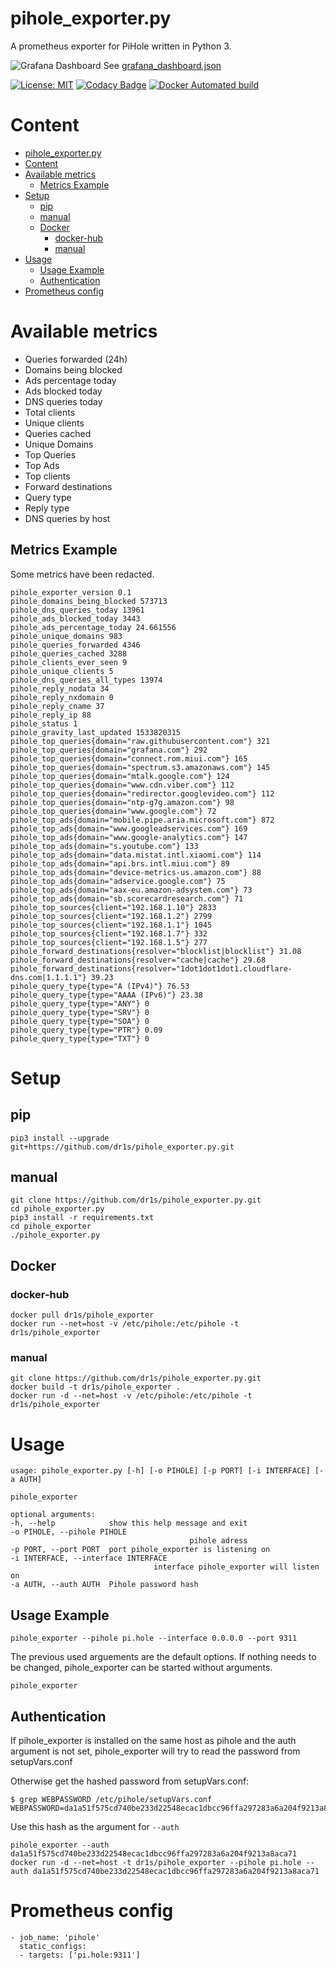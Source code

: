 # pihole_exporter.py


A prometheus exporter for PiHole written in Python 3.

![Grafana Dashboard](grafana.png)
See [grafana_dashboard.json](grafana_dashboard.json)

[![License: MIT](https://img.shields.io/badge/License-MIT-yellow.svg)](https://opensource.org/licenses/MIT)
[![Codacy Badge](https://api.codacy.com/project/badge/Grade/363a7755d05b4d17beb6ed643850518f)](https://www.codacy.com/project/dr1s/pihole_exporter.py/dashboard?utm_source=github.com&amp;utm_medium=referral&amp;utm_content=dr1s/pihole_exporter.py&amp;utm_campaign=Badge_Grade_Dashboard)
[![Docker Automated build](https://img.shields.io/docker/automated/dr1s/pihole_exporter.svg)](https://img.shields.io/docker/automated/dr1s/pihole_exporter.svg)

# Content
- [pihole_exporter.py](#piholeexporterpy)
- [Content](#content)
- [Available metrics](#available-metrics)
	- [Metrics Example](#metrics-example)
- [Setup](#setup)
	- [pip](#pip)
	- [manual](#manual)
	- [Docker](#docker)
		- [docker-hub](#docker-hub)
		- [manual](#manual)
- [Usage](#usage)
	- [Usage Example](#usage-example)
	- [Authentication](#authentication)
- [Prometheus config](#prometheus-config)

# Available metrics
* Queries forwarded (24h)
* Domains being blocked
* Ads percentage today
* Ads blocked today
* DNS queries today
* Total clients
* Unique clients
* Queries cached
* Unique Domains
* Top Queries
* Top Ads
* Top clients
* Forward destinations
* Query type
* Reply type
* DNS queries by host

## Metrics Example
Some metrics have been redacted.

	pihole_exporter_version 0.1
	pihole_domains_being_blocked 573713
	pihole_dns_queries_today 13961
	pihole_ads_blocked_today 3443
	pihole_ads_percentage_today 24.661556
	pihole_unique_domains 983
	pihole_queries_forwarded 4346
	pihole_queries_cached 3288
	pihole_clients_ever_seen 9
	pihole_unique_clients 5
	pihole_dns_queries_all_types 13974
	pihole_reply_nodata 34
	pihole_reply_nxdomain 0
	pihole_reply_cname 37
	pihole_reply_ip 88
	pihole_status 1
	pihole_gravity_last_updated 1533820315
	pihole_top_queries{domain="raw.githubusercontent.com"} 321
	pihole_top_queries{domain="grafana.com"} 292
	pihole_top_queries{domain="connect.rom.miui.com"} 165
	pihole_top_queries{domain="spectrum.s3.amazonaws.com"} 145
	pihole_top_queries{domain="mtalk.google.com"} 124
	pihole_top_queries{domain="www.cdn.viber.com"} 112
	pihole_top_queries{domain="redirector.googlevideo.com"} 112
	pihole_top_queries{domain="ntp-g7g.amazon.com"} 98
	pihole_top_queries{domain="www.google.com"} 72
	pihole_top_ads{domain="mobile.pipe.aria.microsoft.com"} 872
	pihole_top_ads{domain="www.googleadservices.com"} 169
	pihole_top_ads{domain="www.google-analytics.com"} 147
	pihole_top_ads{domain="s.youtube.com"} 133
	pihole_top_ads{domain="data.mistat.intl.xiaomi.com"} 114
	pihole_top_ads{domain="api.brs.intl.miui.com"} 89
	pihole_top_ads{domain="device-metrics-us.amazon.com"} 88
	pihole_top_ads{domain="adservice.google.com"} 75
	pihole_top_ads{domain="aax-eu.amazon-adsystem.com"} 73
	pihole_top_ads{domain="sb.scorecardresearch.com"} 71
	pihole_top_sources{client="192.168.1.10"} 2833
	pihole_top_sources{client="192.168.1.2"} 2799
	pihole_top_sources{client="192.168.1.1"} 1045
	pihole_top_sources{client="192.168.1.7"} 332
	pihole_top_sources{client="192.168.1.5"} 277
	pihole_forward_destinations{resolver="blocklist|blocklist"} 31.08
	pihole_forward_destinations{resolver="cache|cache"} 29.68
	pihole_forward_destinations{resolver="1dot1dot1dot1.cloudflare-dns.com|1.1.1.1"} 39.23
	pihole_query_type{type="A (IPv4)"} 76.53
	pihole_query_type{type="AAAA (IPv6)"} 23.38
	pihole_query_type{type="ANY"} 0
	pihole_query_type{type="SRV"} 0
	pihole_query_type{type="SOA"} 0
	pihole_query_type{type="PTR"} 0.09
	pihole_query_type{type="TXT"} 0

# Setup

## pip
    pip3 install --upgrade git+https://github.com/dr1s/pihole_exporter.py.git

## manual
    git clone https://github.com/dr1s/pihole_exporter.py.git
    cd pihole_exporter.py
    pip3 install -r requirements.txt
    cd pihole_exporter
    ./pihole_exporter.py

## Docker

### docker-hub
    docker pull dr1s/pihole_exporter
    docker run --net=host -v /etc/pihole:/etc/pihole -t dr1s/pihole_exporter

### manual
    git clone https://github.com/dr1s/pihole_exporter.py.git
    docker build -t dr1s/pihole_exporter .
    docker run -d --net=host -v /etc/pihole:/etc/pihole -t dr1s/pihole_exporter

# Usage
	usage: pihole_exporter.py [-h] [-o PIHOLE] [-p PORT] [-i INTERFACE] [-a AUTH]

	pihole_exporter

	optional arguments:
	-h, --help            show this help message and exit
	-o PIHOLE, --pihole PIHOLE
											pihole adress
	-p PORT, --port PORT  port pihole_exporter is listening on
	-i INTERFACE, --interface INTERFACE
									interface pihole_exporter will listen on
	-a AUTH, --auth AUTH  Pihole password hash

## Usage Example

    pihole_exporter --pihole pi.hole --interface 0.0.0.0 --port 9311

The previous used arguements are the default options. If nothing needs to be changed, pihole_exporter can be started without arguments.

	pihole_exporter

## Authentication
If pihole_exporter is installed on the same host as pihole and the auth argument is not set, pihole_exporter will try to read the password from setupVars.conf

Otherwise get the hashed password from setupVars.conf:

	$ grep WEBPASSWORD /etc/pihole/setupVars.conf
	WEBPASSWORD=da1a51f575cd740be233d22548ecac1dbcc96ffa297283a6a204f9213a8aca71

Use this hash as the argument for `--auth`

	pihole_exporter --auth da1a51f575cd740be233d22548ecac1dbcc96ffa297283a6a204f9213a8aca71
	docker run -d --net=host -t dr1s/pihole_exporter --pihole pi.hole --auth da1a51f575cd740be233d22548ecac1dbcc96ffa297283a6a204f9213a8aca71

# Prometheus config
    - job_name: 'pihole'
      static_configs:
      - targets: ['pi.hole:9311']
